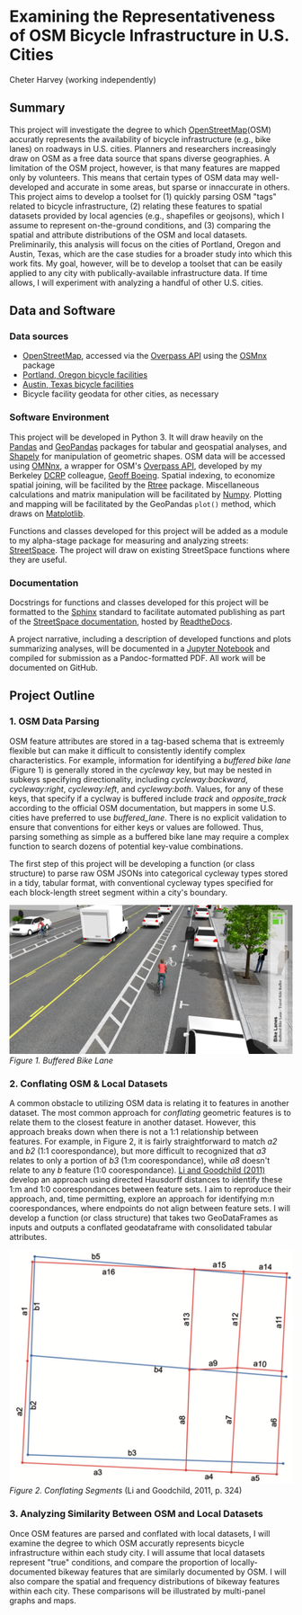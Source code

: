 
# Examining the Representativeness of OSM Bicycle Infrastructure in U.S. Cities

Cheter Harvey (working independently)

## Summary

This project will investigate the degree to which [OpenStreetMap](https://www.openstreetmap.org)(OSM) accuratly represents the availability of bicycle infrastructure (e.g., bike lanes) on roadways in U.S. cities. Planners and researchers increasingly draw on OSM as a free data source that spans diverse geographies. A limitation of the OSM project, however, is that many features are mapped only by volunteers. This means that certain types of OSM data may well-developed and accurate in some areas, but sparse or innaccurate in others. This project aims to develop a toolset for (1) quickly parsing OSM "tags" related to bicycle infrastructure, (2) relating these features to spatial datasets provided by local agencies (e.g., shapefiles or geojsons), which I assume to represent on-the-ground conditions, and (3) comparing the spatial and attribute distributions of the OSM and local datasets. Preliminarily, this analysis will focus on the cities of Portland, Oregon and Austin, Texas, which are the case studies for a broader study into which this work fits. My goal, however, will be to develop a toolset that can be easily applied to any city with publically-available infrastructure data. If time allows, I will experiment with analyzing a handful of other U.S. cities.


## Data and Software

### Data sources
- [OpenStreetMap](https://www.openstreetmap.org), accessed via the [Overpass API](https://wiki.openstreetmap.org/wiki/Overpass_API) using the [OSMnx](http://osmnx.readthedocs.io/en/stable/) package
- [Portland, Oregon bicycle facilities](http://gis-pdx.opendata.arcgis.com/datasets/bicycle-network)
- [Austin, Texas bicycle facilities](https://data.austintexas.gov/dataset/Austin-Bicycle-Facilities/kfe9-st9c)
- Bicycle facility geodata for other cities, as necessary

### Software Environment

This project will be developed in Python 3. It will draw heavily on the [Pandas](https://pandas.pydata.org/) and [GeoPandas](http://geopandas.org/) packages for tabular and geospatial analyses, and [Shapely](https://shapely.readthedocs.io/en/latest/project.html) for manipulation of geometric shapes. OSM data will be accessed using [OMNnx](http://osmnx.readthedocs.io/en/stable/), a wrapper for OSM's [Overpass API](https://wiki.openstreetmap.org/wiki/Overpass_API), developed by my Berkeley [DCRP](https://ced.berkeley.edu/academics/city-regional-planning/) colleague, [Geoff Boeing](http://geoffboeing.com/). Spatial indexing, to economize spatial joining, will be facilited by the [Rtree](http://toblerity.org/rtree/) package. Miscellaneous calculations and matrix  manipulation will be facilitated by [Numpy](http://www.numpy.org/). Plotting and mapping will be facilitated by the GeoPandas `plot()` method, which draws on [Matplotlib](https://matplotlib.org/).

Functions and classes developed for this project will be added as a module to my alpha-stage package for measuring and analyzing streets: [StreetSpace](https://github.com/chesterharvey/StreetSpace). The project will draw on existing StreetSpace functions where they are useful.

### Documentation

Docstrings for functions and classes developed for this project will be formatted to the [Sphinx](http://www.sphinx-doc.org/en/master/) standard to facilitate automated publishing as part of the [StreetSpace documentation](http://streetspace.readthedocs.io/en/latest/?badge=latest), hosted by [ReadtheDocs](https://readthedocs.org/).

A project narrative, including a description of developed functions and plots summarizing analyses, will be documented in a [Jupyter Notebook](http://jupyter.org/) and compiled for submission as a Pandoc-formatted PDF. All work will be documented on GitHub.


## Project Outline

### 1. OSM Data Parsing

OSM feature attributes are stored in a tag-based schema that is extreemly flexible but can make it difficult to consistently identify complex characteristics. For example, information for identifying a *buffered bike lane* (Figure 1) is generally stored in the *cycleway* key, but may be nested in subkeys specifying directionality, including *cycleway:backward*, *cycleway:right*, *cycleway:left*, and *cycleway:both*. Values, for any of these keys, that specify if a cyclway is buffered include *track* and *opposite_track* according to the official OSM documentation, but mappers in some U.S. cities have preferred to use *buffered_lane*. There is no explicit validation to ensure that conventions for either keys or values are followed. Thus, parsing something as simple as a buffered bike lane may require a complex function to search dozens of potential key-value combinations.

The first step of this project will be developing a function (or class structure) to parse raw OSM JSONs into categorical cycleway types stored in a tidy, tabular format, with conventional cycleway types specified for each block-length street segment within a city's boundary.


![Buffered Bike Lane](images/buffered-bike-lane.jpg)
*Figure 1. Buffered Bike Lane*

### 2. Conflating OSM & Local Datasets

A common obstacle to utilizing OSM data is relating it to features in another dataset. The most common approach for *conflating* geometric features is to relate them to the closest feature in another dataset. However, this approach breaks down when there is not a 1:1 relationship between features. For example, in Figure 2, it is fairly straightforward to match *a2* and *b2* (1:1 coorespondance), but more difficult to recognized that *a3* relates to only a portion of *b3* (1:m coorespondance), while *a8* doesn't relate to any *b* feature (1:0 coorespondance). [Li and Goodchild (2011)](https://www.tandfonline.com/doi/abs/10.1080/19479832.2011.577458) develop an approach using directed Hausdorff distances to identify these 1:m and 1:0 coorespondances between feature sets. I aim to reproduce their approach, and, time permitting, explore an approach for identifying m:n coorespondances, where endpoints do not align between feature sets. I will develop a function (or class structure) that takes two GeoDataFrames as inputs and outputs a conflated geodataframe with consolidated tabular attributes.

![Buffered Bike Lane](images/conflation.png)
*Figure 2. Conflating Segments* (Li and Goodchild, 2011, p. 324)

### 3. Analyzing Similarity Between OSM and Local Datasets

Once OSM features are parsed and conflated with local datasets, I will examine the degree to which OSM accuratly represents bicycle infrastructure within each study city. I will assume that local datasets represent "true" conditions, and compare the proportion of locally-documented bikeway features that are similarly documented by OSM. I will also compare the spatial and frequency distributions of bikeway features within each city. These comparisons will be illustrated by multi-panel graphs and maps.
